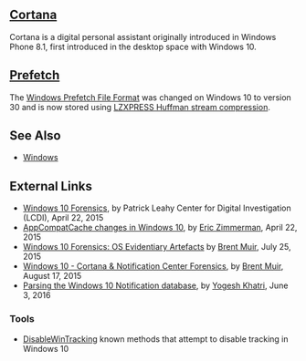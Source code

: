 ## [Cortana](Cortana "wikilink")

Cortana is a digital personal assistant originally introduced in Windows
Phone 8.1, first introduced in the desktop space with Windows 10.

## [Prefetch](Prefetch "wikilink")

The [Windows Prefetch File
Format](Windows_Prefetch_File_Format "wikilink") was changed on Windows
10 to version 30 and is now stored using [LZXPRESS Huffman stream
compression](Compression "wikilink").

## See Also

- [Windows](Windows "wikilink")

## External Links

- [Windows 10
  Forensics](http://www.champlain.edu/Documents/LCDI/Windows%2010%20Forensics.pdf),
  by Patrick Leahy Center for Digital Investigation (LCDI), April 22,
  2015
- [AppCompatCache changes in Windows
  10](http://binaryforay.blogspot.ch/2015/04/appcompatcache-changes-in-windows-10.html),
  by [Eric Zimmerman](Eric_Zimmerman "wikilink"), April 22, 2015
- [Windows 10 Forensics: OS Evidentiary
  Artefacts](http://www.slideshare.net/bsmuir/windows-10-forensics-os-evidentiary-artefacts)
  by [Brent Muir](Brent_Muir "wikilink"), July 25, 2015
- [Windows 10 - Cortana & Notification Center
  Forensics](http://bsmuir.kinja.com/windows-10-cortana-notification-center-forenics-1724511442),
  by [Brent Muir](Brent_Muir "wikilink"), August 17, 2015
- [Parsing the Windows 10 Notification
  database](http://www.swiftforensics.com/2016/06/prasing-windows-10-notification-database.html),
  by [Yogesh Khatri](Yogesh_Khatri "wikilink"), June 3, 2016

### Tools

- [DisableWinTracking](https://github.com/10se1ucgo/DisableWinTracking)
  known methods that attempt to disable tracking in Windows 10